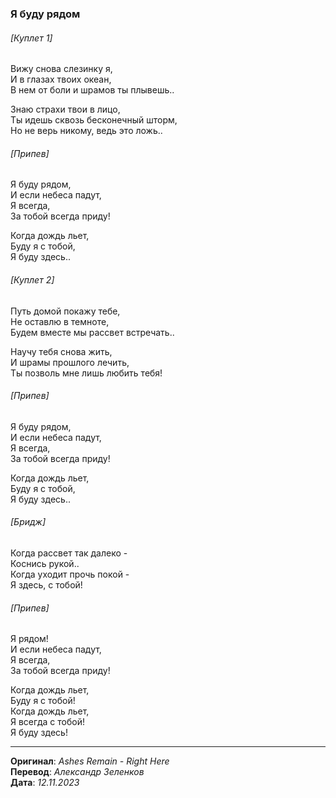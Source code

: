 ### Я буду рядом

###### [Куплет 1]

Вижу снова слезинку я, \
И в глазах твоих океан, \
В нем от боли и шрамов ты плывешь..

Знаю страхи твои в лицо, \
Ты идешь сквозь бесконечный шторм, \
Но не верь никому, ведь это ложь..

###### [Припев]

Я буду рядом, \
И если небеса падут, \
Я всегда, \
За тобой всегда приду!

Когда дождь льет, \
Буду я с тобой, \
Я буду здесь..

###### [Куплет 2]

Путь домой покажу тебе, \
Не оставлю в темноте, \
Будем вместе мы рассвет встречать..

Научу тебя снова жить, \
И шрамы прошлого лечить, \
Ты позволь мне лишь любить тебя!

###### [Припев]

Я буду рядом, \
И если небеса падут, \
Я всегда, \
За тобой всегда приду!

Когда дождь льет, \
Буду я с тобой, \
Я буду здесь..

###### [Бридж]

Когда рассвет так далеко - \
Коснись рукой.. \
Когда уходит прочь покой - \
Я здесь, с тобой!

###### [Припев]

Я рядом! \
И если небеса падут, \
Я всегда, \
За тобой всегда приду!

Когда дождь льет, \
Буду я с тобой! \
Когда дождь льет, \
Я всегда с тобой! \
Я буду здесь!

---

**Оригинал**: _Ashes Remain - Right Here_ \
**Перевод**: _Александр Зеленков_ \
**Дата**: _12.11.2023_
